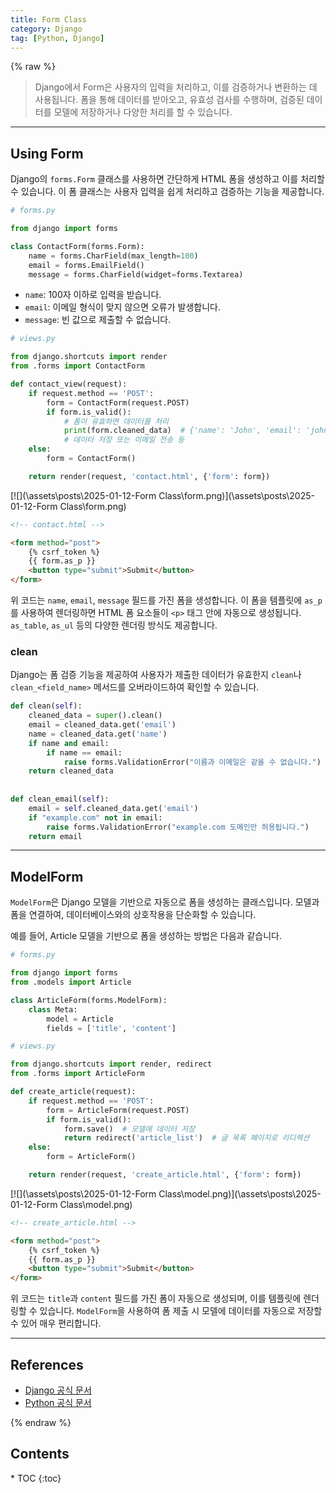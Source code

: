 ```yaml
---
title: Form Class
category: Django
tag: [Python, Django]
---
```


{% raw %}

> Django에서 Form은 사용자의 입력을 처리하고, 이를 검증하거나 변환하는 데 사용됩니다. 폼을 통해 데이터를 받아오고, 유효성 검사를 수행하며, 검증된 데이터를 모델에 저장하거나 다양한 처리를 할 수 있습니다.

---

## Using Form 
Django의 `forms.Form` 클래스를 사용하면 간단하게 HTML 폼을 생성하고 이를 처리할 수 있습니다. 이 폼 클래스는 사용자 입력을 쉽게 처리하고 검증하는 기능을 제공합니다.

```python
# forms.py

from django import forms

class ContactForm(forms.Form):
    name = forms.CharField(max_length=100)
    email = forms.EmailField()
    message = forms.CharField(widget=forms.Textarea)
```
- `name`: 100자 이하로 입력을 받습니다.
- `email`: 이메일 형식이 맞지 않으면 오류가 발생합니다.
- `message`: 빈 값으로 제출할 수 없습니다.

```python
# views.py

from django.shortcuts import render
from .forms import ContactForm

def contact_view(request):
    if request.method == 'POST':
        form = ContactForm(request.POST)
        if form.is_valid():
            # 폼이 유효하면 데이터를 처리
            print(form.cleaned_data)  # {'name': 'John', 'email': 'john@example.com', 'message': 'Hello'}
            # 데이터 저장 또는 이메일 전송 등
    else:
        form = ContactForm()

    return render(request, 'contact.html', {'form': form})
```

[![](\assets\posts\2025-01-12-Form Class\form.png)](\assets\posts\2025-01-12-Form Class\form.png)
```html
<!-- contact.html -->

<form method="post">
    {% csrf_token %}
    {{ form.as_p }}
    <button type="submit">Submit</button>
</form>
```

위 코드는 `name`, `email`, `message` 필드를 가진 폼을 생성합니다. 이 폼을 템플릿에 `as_p`를 사용하여 렌더링하면 HTML 폼 요소들이 `<p>` 태그 안에 자동으로 생성됩니다. `as_table`, `as_ul` 등의 다양한 렌더링 방식도 제공합니다.

### clean
Django는 폼 검증 기능을 제공하여 사용자가 제출한 데이터가 유효한지 `clean`나 `clean_<field_name>` 메서드를 오버라이드하여  확인할 수 있습니다.

```python
def clean(self):
    cleaned_data = super().clean()
    email = cleaned_data.get('email')
    name = cleaned_data.get('name')
    if name and email:
        if name == email:
            raise forms.ValidationError("이름과 이메일은 같을 수 없습니다.")
    return cleaned_data
    
    
def clean_email(self):
    email = self.cleaned_data.get('email')
    if "example.com" not in email:
        raise forms.ValidationError("example.com 도메인만 허용됩니다.")
    return email
```

---

## ModelForm
`ModelForm`은 Django 모델을 기반으로 자동으로 폼을 생성하는 클래스입니다. 모델과 폼을 연결하여, 데이터베이스와의 상호작용을 단순화할 수 있습니다.

예를 들어, Article 모델을 기반으로 폼을 생성하는 방법은 다음과 같습니다.

```python
# forms.py

from django import forms
from .models import Article

class ArticleForm(forms.ModelForm):
    class Meta:
        model = Article
        fields = ['title', 'content']
```

```python
# views.py

from django.shortcuts import render, redirect
from .forms import ArticleForm

def create_article(request):
    if request.method == 'POST':
        form = ArticleForm(request.POST)
        if form.is_valid():
            form.save()  # 모델에 데이터 저장
            return redirect('article_list')  # 글 목록 페이지로 리디렉션
    else:
        form = ArticleForm()

    return render(request, 'create_article.html', {'form': form})
```

[![](\assets\posts\2025-01-12-Form Class\model.png)](\assets\posts\2025-01-12-Form Class\model.png)
```html
<!-- create_article.html -->

<form method="post">
    {% csrf_token %}
    {{ form.as_p }}
    <button type="submit">Submit</button>
</form>
```

위 코드는 `title`과 `content` 필드를 가진 폼이 자동으로 생성되며, 이를 템플릿에 렌더링할 수 있습니다.
`ModelForm`을 사용하여 폼 제출 시 모델에 데이터를 자동으로 저장할 수 있어 매우 편리합니다.

---

## References
- [Django 공식 문서](https://www.djangoproject.com/)
- [Python 공식 문서](https://docs.python.org/3/)

{% endraw %}

<nav class='post-toc' markdown='1'>
  <h2>Contents</h2>
* TOC
{:toc}
</nav>
